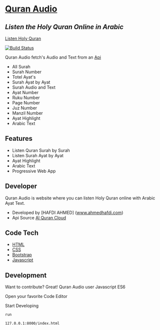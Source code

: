 # [Quran Audio](https://aamirbhat382.github.io/Quran-audio-api/)
## _Listen the Holy Quran Online in Arabic_
 [Listen Holy Quran ](https://aamirbhat382.github.io/Quran-audio-api/)
 
[![Build Status](https://travis-ci.org/joemccann/dillinger.svg?branch=master)](https://travis-ci.org/joemccann/dillinger)

Quran Audio fetch's Audio and Text from an [Api ](https://alquran.cloud/api)

- All  Surah 
- Surah Number
- Totel Ayat's 
- Surah Ayat by Ayat
- Surah Audio and Text
- Ayat Number
- Ruku Number
- Page Number
- Juz Number
- Manzil Number
- Ayat Highlight
- Arabic Text

## Features

- Listen Quran Surah by Surah
- Listen  Surah Ayat by Ayat
- Ayat Highlight
- Arabic Text
-  Progressive Web App
## Developer
Quran Audio is website where you can listen Holy Quran online with  Arabic Ayat Text.
- Developed by  [HAFDI AHMED] (www.ahmedhafdi.com)
- Api Source [Al Quran Cloud](https://alquran.cloud/)
## Code Tech

- [HTML](https://g.co/kgs/oB6GLx) 
- [CSS](https://g.co/kgs/dacDed)
- [Bootstrap](https://getbootstrap.com/)
- [Javascript](https://g.co/kgs/a8Wdwu)

## Development

Want to contribute? Great!
Quran Audio user Javascript ES6


Open your favorite Code Editor

Start Developing

```sh
run
```
```sh
127.0.0.1:8000/index.html
```





